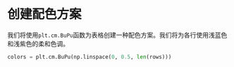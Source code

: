 # 创建配色方案

我们将使用`plt.cm.BuPu`函数为表格创建一种配色方案。我们将为各行使用浅蓝色和浅紫色的柔和色调。

```python
colors = plt.cm.BuPu(np.linspace(0, 0.5, len(rows)))
```
